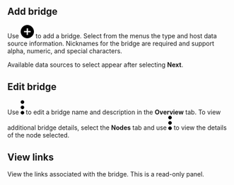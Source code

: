 ## Add bridge


Use ![""](Images/ebt1659745488877.svg) to add a bridge. Select from the menus the type and host data source information. Nicknames for the bridge are required and support alpha, numeric, and special characters.

Available data sources to select appear after selecting **Next**.

## Edit bridge


Use ![""](Images/zsz1597101912145.svg) to edit a bridge name and description in the **Overview** tab. To view additional bridge details, select the **Nodes** tab and use ![""](Images/zsz1597101912145.svg) to view the details of the node selected.

## View links


View the links associated with the bridge. This is a read-only panel.

